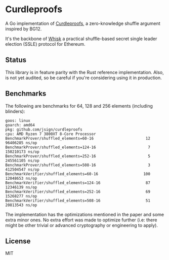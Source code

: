 # Curdleproofs
A Go implementation of [Curdleproofs](https://github.com/asn-d6/curdleproofs/blob/main/doc/curdleproofs.pdf), a zero-knowledge shuffle argument inspired by BG12.

It's the backbone of [Whisk](https://ethresear.ch/t/whisk-a-practical-shuffle-based-ssle-protocol-for-ethereum/11763) a practical shuffle-based secret single leader election (SSLE) protocol for Ethereum.

## Status

This library is in feature parity with the Rust reference implementation. 
Also, is not yet audited, so be careful if you're considering using it in production. 

## Benchmarks

The following are benchmarks for 64, 128 and 256 elements (including blinders):
```
goos: linux
goarch: amd64
pkg: github.com/jsign/curdleproofs
cpu: AMD Ryzen 7 3800XT 8-Core Processor            
BenchmarkProver/shuffled_elements=60-16                       12       96406285 ns/op
BenchmarkProver/shuffled_elements=124-16                       7      150210173 ns/op
BenchmarkProver/shuffled_elements=252-16                       5         245561105 ns/op
BenchmarkProver/shuffled_elements=508-16                       3         412504547 ns/op
BenchmarkVerifier/shuffled_elements=60-16                    100          12048653 ns/op
BenchmarkVerifier/shuffled_elements=124-16                    87          12346139 ns/op
BenchmarkVerifier/shuffled_elements=252-16                    69          15268277 ns/op
BenchmarkVerifier/shuffled_elements=508-16                    51          20813543 ns/op
```

The implementation has the optimizations mentioned in the paper and some extra minor ones. No extra effort was made to optimize further (i.e: there might be other trivial or advanced cryptography or engineering to apply).

## License

MIT